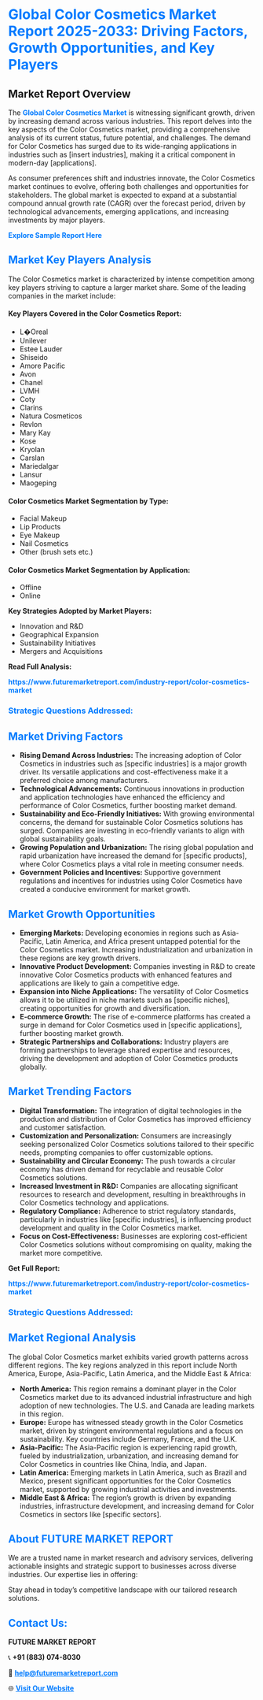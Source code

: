 <h1 style="color: #007BFF;">Global Color Cosmetics Market Report 2025-2033: Driving Factors, Growth Opportunities, and Key Players</h1>

<section id="overview">
<h2>Market Report Overview</h2>
<p>The <a href="https://www.futuremarketreport.com/industry-report/color-cosmetics-market" style="color: #007BFF; text-decoration: none;"><strong>Global Color Cosmetics Market</strong></a> is witnessing significant growth, driven by increasing demand across various industries. This report delves into the key aspects of the Color Cosmetics market, providing a comprehensive analysis of its current status, future potential, and challenges. The demand for Color Cosmetics has surged due to its wide-ranging applications in industries such as [insert industries], making it a critical component in modern-day [applications].</p>
<p>As consumer preferences shift and industries innovate, the Color Cosmetics market continues to evolve, offering both challenges and opportunities for stakeholders. The global market is expected to expand at a substantial compound annual growth rate (CAGR) over the forecast period, driven by technological advancements, emerging applications, and increasing investments by major players.</p>
</section>

<section id="overview">
<p><a href="https://www.futuremarketreport.com/request-sample/reportId=104377" style="color: #007BFF; text-decoration: none;"><strong>Explore Sample Report Here</strong></a></p>
</section>

<section id="key-players">
<h2 style="color: #007BFF;">Market Key Players Analysis</h2>
<p>The Color Cosmetics market is characterized by intense competition among key players striving to capture a larger market share. Some of the leading companies in the market include:</p>
<h4>Key Players Covered in the Color Cosmetics Report:</h4>
<ul><li>L�Oreal</li><li>Unilever</li><li>Estee Lauder</li><li>Shiseido</li><li>Amore Pacific</li><li>Avon</li><li>Chanel</li><li>LVMH</li><li>Coty</li><li>Clarins</li><li>Natura Cosmeticos</li><li>Revlon</li><li>Mary Kay</li><li>Kose</li><li>Kryolan</li><li>Carslan</li><li>Mariedalgar</li><li>Lansur</li><li>Maogeping</li></ul>
<h4>Color Cosmetics Market Segmentation by Type:</h4>
<ul><li>Facial Makeup</li><li>Lip Products</li><li>Eye Makeup</li><li>Nail Cosmetics</li><li>Other (brush sets etc.)</li></ul>

<h4>Color Cosmetics Market Segmentation by Application:</h4>
<ul><li>Offline</li><li>Online</li></ul>
<p><strong>Key Strategies Adopted by Market Players:</strong></p>
<ul>
<li>Innovation and R&D</li>
<li>Geographical Expansion</li>
<li>Sustainability Initiatives</li>
<li>Mergers and Acquisitions</li>
</ul>
</section>

<section>
<p><strong>Read Full Analysis: </strong></p><a href="https://www.futuremarketreport.com/industry-report/color-cosmetics-market" style="color: #007BFF; text-decoration: none;"><strong>https://www.futuremarketreport.com/industry-report/color-cosmetics-market</strong></a>
<h3 style="color: #007BFF;">Strategic Questions Addressed:</h3>
</section>

<section id="driving-factors">
<h2 style="color: #007BFF;">Market Driving Factors</h2>
<ul>
<li><strong>Rising Demand Across Industries:</strong> The increasing adoption of Color Cosmetics in industries such as [specific industries] is a major growth driver. Its versatile applications and cost-effectiveness make it a preferred choice among manufacturers.</li>
<li><strong>Technological Advancements:</strong> Continuous innovations in production and application technologies have enhanced the efficiency and performance of Color Cosmetics, further boosting market demand.</li>
<li><strong>Sustainability and Eco-Friendly Initiatives:</strong> With growing environmental concerns, the demand for sustainable Color Cosmetics solutions has surged. Companies are investing in eco-friendly variants to align with global sustainability goals.</li>
<li><strong>Growing Population and Urbanization:</strong> The rising global population and rapid urbanization have increased the demand for [specific products], where Color Cosmetics plays a vital role in meeting consumer needs.</li>
<li><strong>Government Policies and Incentives:</strong> Supportive government regulations and incentives for industries using Color Cosmetics have created a conducive environment for market growth.</li>
</ul>
</section>

<section id="growth-opportunities">
<h2 style="color: #007BFF;">Market Growth Opportunities</h2>
<ul>
<li><strong>Emerging Markets:</strong> Developing economies in regions such as Asia-Pacific, Latin America, and Africa present untapped potential for the Color Cosmetics market. Increasing industrialization and urbanization in these regions are key growth drivers.</li>
<li><strong>Innovative Product Development:</strong> Companies investing in R&D to create innovative Color Cosmetics products with enhanced features and applications are likely to gain a competitive edge.</li>
<li><strong>Expansion into Niche Applications:</strong> The versatility of Color Cosmetics allows it to be utilized in niche markets such as [specific niches], creating opportunities for growth and diversification.</li>
<li><strong>E-commerce Growth:</strong> The rise of e-commerce platforms has created a surge in demand for Color Cosmetics used in [specific applications], further boosting market growth.</li>
<li><strong>Strategic Partnerships and Collaborations:</strong> Industry players are forming partnerships to leverage shared expertise and resources, driving the development and adoption of Color Cosmetics products globally.</li>
</ul>
</section>

<section id="trending-factors">
<h2 style="color: #007BFF;">Market Trending Factors</h2>
<ul>
<li><strong>Digital Transformation:</strong> The integration of digital technologies in the production and distribution of Color Cosmetics has improved efficiency and customer satisfaction.</li>
<li><strong>Customization and Personalization:</strong> Consumers are increasingly seeking personalized Color Cosmetics solutions tailored to their specific needs, prompting companies to offer customizable options.</li>
<li><strong>Sustainability and Circular Economy:</strong> The push towards a circular economy has driven demand for recyclable and reusable Color Cosmetics solutions.</li>
<li><strong>Increased Investment in R&D:</strong> Companies are allocating significant resources to research and development, resulting in breakthroughs in Color Cosmetics technology and applications.</li>
<li><strong>Regulatory Compliance:</strong> Adherence to strict regulatory standards, particularly in industries like [specific industries], is influencing product development and quality in the Color Cosmetics market.</li>
<li><strong>Focus on Cost-Effectiveness:</strong> Businesses are exploring cost-efficient Color Cosmetics solutions without compromising on quality, making the market more competitive.</li>
</ul>
</section>

<section>
<p><strong>Get Full Report: </strong></p><a href="https://www.futuremarketreport.com/industry-report/color-cosmetics-market" style="color: #007BFF; text-decoration: none;"><strong>https://www.futuremarketreport.com/industry-report/color-cosmetics-market</strong></a>
<h3 style="color: #007BFF;">Strategic Questions Addressed:</h3>
</section>


<section id="regional-analysis">
<h2 style="color: #007BFF;">Market Regional Analysis</h2>
<p>The global Color Cosmetics market exhibits varied growth patterns across different regions. The key regions analyzed in this report include North America, Europe, Asia-Pacific, Latin America, and the Middle East & Africa:</p>
<ul>
<li><strong>North America:</strong> This region remains a dominant player in the Color Cosmetics market due to its advanced industrial infrastructure and high adoption of new technologies. The U.S. and Canada are leading markets in this region.</li>
<li><strong>Europe:</strong> Europe has witnessed steady growth in the Color Cosmetics market, driven by stringent environmental regulations and a focus on sustainability. Key countries include Germany, France, and the U.K.</li>
<li><strong>Asia-Pacific:</strong> The Asia-Pacific region is experiencing rapid growth, fueled by industrialization, urbanization, and increasing demand for Color Cosmetics in countries like China, India, and Japan.</li>
<li><strong>Latin America:</strong> Emerging markets in Latin America, such as Brazil and Mexico, present significant opportunities for the Color Cosmetics market, supported by growing industrial activities and investments.</li>
<li><strong>Middle East & Africa:</strong> The region’s growth is driven by expanding industries, infrastructure development, and increasing demand for Color Cosmetics in sectors like [specific sectors].</li>
</ul>
</section>

<footer>
<h2 style="color: #007BFF;">About FUTURE MARKET REPORT</h2>
<p>We are a trusted name in market research and advisory services, delivering actionable insights and strategic support to businesses across diverse industries. Our expertise lies in offering:</p>

<p>Stay ahead in today’s competitive landscape with our tailored research solutions.</p>

<h2 style="color: #007BFF;">Contact Us:</h2>
<p><strong>FUTURE MARKET REPORT</strong></p>
<p>📞 <strong>+91 (883) 074-8030</strong></p>
<p>📧 <strong><a href="mailto:help@futuremarketreport.com" style="color: #007BFF;">help@futuremarketreport.com</a></strong></p>
<p>🌐 <strong><a href="https://www.futuremarketreport.com/" style="color: #007BFF;">Visit Our Website</a></strong></p>
</footer>